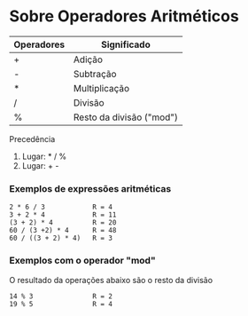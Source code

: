 <h1>Sobre Operadores Aritméticos</h1>

<table>
<thead>
<tr>
<th colspan="1">Operadores</th>
<th colspan=1>Significado</th>
</tr>
</thead>

<tbody>
<tr>
<td>+</td>
<td>Adição</td>
</tr>

<tr>
<td>-</td>
<td>Subtração</td>
</tr>

<tr>
<td>*</td>
<td>Multiplicação</td>
</tr>

<tr>
<td>/</td>
<td>Divisão</td>
</tr>

<tr>
<td>%</td>
<td>Resto da divisão ("mod")</td>
</tr>
</tbody>
</table>

<p>Precedência</p>
<ol>
<li>Lugar: * / %</li>
<li>Lugar: + -</li>
</ol>

<h3>Exemplos de expressões aritméticas</h3>

~~~
2 * 6 / 3            R = 4
3 + 2 * 4            R = 11
(3 + 2) * 4          R = 20
60 / (3 +2) * 4      R = 48
60 / ((3 + 2) * 4)   R = 3
~~~

<h3>Exemplos com o operador "mod"</h3>
<p>O resultado da operações abaixo são o resto da divisão</p>

~~~
14 % 3               R = 2
19 % 5               R = 4
~~~